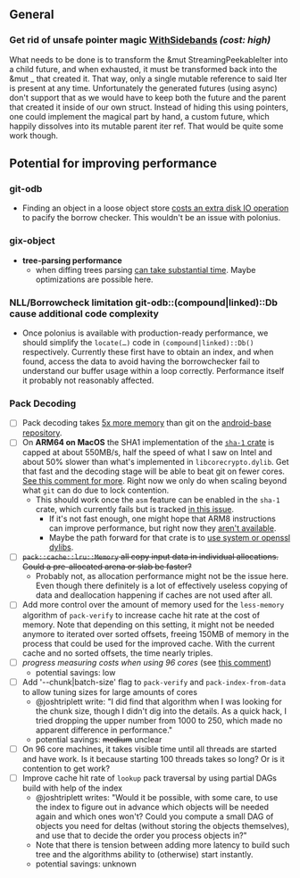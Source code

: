 ## General

### Get rid of unsafe pointer magic [WithSidebands] _(cost: high)_

What needs to be done is to transform the &mut StreamingPeekableIter into a child future, and when exhausted, it must be transformed back
into the &mut _ that created it. That way, only a single mutable reference to said Iter is present at any time. Unfortunately the generated futures (using async)
don't support that as we would have to keep both the future and the parent that created it inside of our own struct. Instead of hiding this using
pointers, one could implement the magical part by hand, a custom future, which happily dissolves into its mutable parent iter ref.
That would be quite some work though.

[WithSidebands]: https://github.com/Byron/gitoxide/blob/fed6c69fd8b2877a66fe9d87916f3d54a3fc342b/git-packetline/src/read/sidebands/async_io.rs#L197

## Potential for improving performance

### git-odb

* Finding an object in a loose object store [costs an extra disk IO operation][extra-iop] to pacify the borrow checker. This wouldn't be an issue with polonius.

[extra-iop]: https://github.com/Byron/gitoxide/blob/2958145a0ae1ef582bbf88352f5567d5c2b5eaf0/git-odb/src/store/linked/find.rs#L33

### gix-object

* **tree-parsing performance**
  * when diffing trees parsing [can take substantial time](https://github.com/Byron/gitoxide/discussions/74#discussioncomment-684927). Maybe optimizations are possible here.

### NLL/Borrowcheck limitation git-odb::(compound|linked)::Db cause additional code complexity

* Once polonius is available with production-ready performance, we should simplify the `locate(…)` code in `(compound|linked)::Db()` respectively.
  Currently these first have to obtain an index, and when found, access the data to avoid having the borrowchecker fail to understand our buffer
  usage within a loop correctly. Performance itself it probably not reasonably affected.

### Pack Decoding

* [ ] Pack decoding takes [5x more memory][android-base-discussion] than git on the [android-base repository][android-base-repo].
* [ ] On **ARM64 on MacOS** the SHA1 implementation of the [`sha-1` crate](https://github.com/RustCrypto/hashes) is capped at about 550MB/s, half the speed of what I saw on Intel and about 50% slower than what's implemented in `libcorecrypto.dylib`. Get that fast and the decoding stage will be able
      to beat git on fewer cores. [See this comment for more](https://github.com/Byron/gitoxide/discussions/46#discussioncomment-511268). Right now we only do when scaling beyond what `git` can do due to lock contention.
    * This should work once the `asm` feature can be enabled in the `sha-1` crate, which currently fails but is tracked [in this issue](https://github.com/RustCrypto/asm-hashes/issues/28).
        * If it's not fast enough, one might hope that ARM8 instructions can improve performance, but right now they [aren't available](https://github.com/rust-lang/stdarch/issues/1055#issuecomment-803737796).
        * Maybe the path forward for that crate is to [use system or openssl dylibs](https://github.com/RustCrypto/asm-hashes/issues/5).
* [ ] ~~`pack::cache::lru::Memory` all copy input data in individual allocations. Could a pre-allocated arena or slab be faster?~~
  * Probably not, as allocation performance might not be the issue here. Even though there definitely is a lot of effectively useless copying
    of data and deallocation happening if caches are not used after all.
* [ ] Add more control over the amount of memory used for the `less-memory` algorithm of `pack-verify` to increase cache hit rate at the cost of memory.
  Note that depending on this setting, it might not be needed anymore to iterated over sorted offsets, freeing 150MB of memory in the process
  that could be used for the improved cache. With the current cache and no sorted offsets, the time nearly triples.
* [ ] _progress measuring costs when using 96 cores_ (see [this comment][josh-aug-12])
  * potential savings: low
* [ ] Add '--chunk|batch-size' flag to `pack-verify` and `pack-index-from-data` to allow tuning sizes for large amounts of cores
  * @joshtriplett write: "I did find that algorithm when I was looking for the chunk size, though I didn't dig into the details. As a quick hack, I tried dropping the upper number from 1000 to 250, which made no apparent difference in performance."
  * potential savings: ~~medium~~ unclear
* [ ] On 96 core machines, it takes visible time until all threads are started and have work. Is it because starting 100 threads takes so long? Or is it contention to get work?
* [ ] Improve cache hit rate of `lookup` pack traversal by using partial DAGs build with help of the index
  * @joshtriplett writes: "Would it be possible, with some care, to use the index to figure out in advance which objects will be needed again and which ones won't? Could you compute a small DAG of objects you need for deltas (without storing the objects themselves), and use that to decide the order you process objects in?"
  * Note that there is tension between adding more latency to build such tree and the algorithms ability to (otherwise) start instantly.
  * potential savings: unknown

[android-base-discussion]: https://github.com/Byron/gitoxide/pull/81
[android-base-repo]: https://android.googlesource.com/platform/frameworks/base
[josh-aug-12]: https://github.com/Byron/gitoxide/issues/1#issuecomment-672566602
